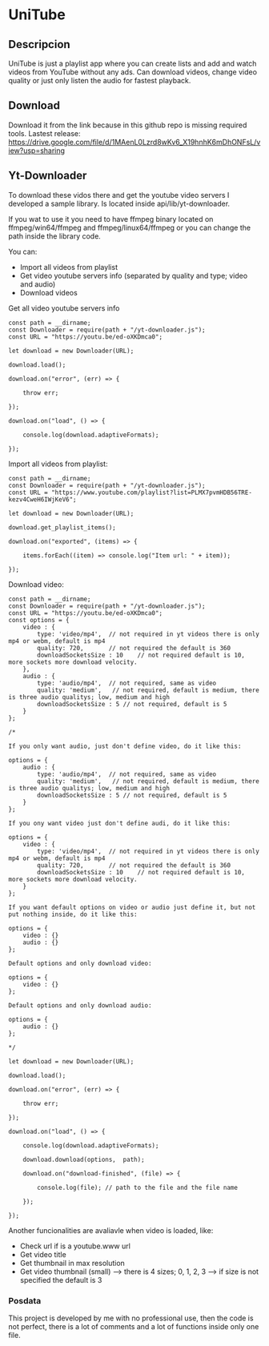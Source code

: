 # UniTube

## Descripcion

UniTube is just a playlist app where you can create lists and add and watch videos from YouTube without any ads. Can download videos, change video quality or just only listen the audio for fastest playback. 

## Download
Download it from the link because in this github repo is missing required tools.
Lastest release: https://drive.google.com/file/d/1MAenL0Lzrd8wKv6_X19hnhK6mDhONFsL/view?usp=sharing

## Yt-Downloader

To download these vidos there and get the youtube video servers I developed a sample library. Is located inside api/lib/yt-downloader.

If you wat to use it you need to have ffmpeg binary located on ffmpeg/win64/ffmpeg and ffmpeg/linux64/ffmpeg or you can change the path inside the library code.

You can:
  - Import all videos from playlist
  - Get video youtube servers info (separated by quality and type; video and audio)
  - Download videos

Get all video youtube servers info

```
const path = __dirname;
const Downloader = require(path + "/yt-downloader.js");
const URL = "https://youtu.be/ed-oXKDmca0";

let download = new Downloader(URL);

download.load();

download.on("error", (err) => {
   
    throw err;    

});

download.on("load", () => {

    console.log(download.adaptiveFormats);

});
```

Import all videos from playlist:

```
const path = __dirname;
const Downloader = require(path + "/yt-downloader.js");
const URL = "https://www.youtube.com/playlist?list=PLMX7pvmHDB56TRE-kezv4CweH6IWjKeV6";

let download = new Downloader(URL);

download.get_playlist_items();

download.on("exported", (items) => {

    items.forEach((item) => console.log("Item url: " + item));

});
```

Download video:

```
const path = __dirname;
const Downloader = require(path + "/yt-downloader.js");
const URL = "https://youtu.be/ed-oXKDmca0";
const options = {
    video : {
        type: 'video/mp4',  // not required in yt videos there is only mp4 or webm, default is mp4
        quality: 720,       // not required the default is 360
        downloadSocketsSize : 10    // not required default is 10, more sockets more download velocity.
    },
    audio : {
        type: 'audio/mp4',  // not required, same as video
        quality: 'medium',   // not required, default is medium, there is three audio qualitys; low, medium and high
        downloadSocketsSize : 5 // not required, default is 5
    }
};

/*

If you only want audio, just don't define video, do it like this:

options = {
    audio : {
        type: 'audio/mp4',  // not required, same as video
        quality: 'medium',   // not required, default is medium, there is three audio qualitys; low, medium and high
        downloadSocketsSize : 5 // not required, default is 5
    }
};

If you ony want video just don't define audi, do it like this:

options = {
    video : {
        type: 'video/mp4',  // not required in yt videos there is only mp4 or webm, default is mp4
        quality: 720,       // not required the default is 360
        downloadSocketsSize : 10    // not required default is 10, more sockets more download velocity.
    }
};

If you want default options on video or audio just define it, but not put nothing inside, do it like this:

options = {
    video : {}
    audio : {}
};

Default options and only download video:

options = {
    video : {}
};

Default options and only download audio:

options = {
    audio : {}
};

*/

let download = new Downloader(URL);

download.load();

download.on("error", (err) => {
   
    throw err;    

});

download.on("load", () => {

    console.log(download.adaptiveFormats);

    download.download(options,  path);

    download.on("download-finished", (file) => { 
    
        console.log(file); // path to the file and the file name

    });

});
```

Another funcionalities are avaliavle when video is loaded, like:
  - Check url if is a youtube.www url
  - Get video title 
  - Get thumbnail in max resolution
  - Get video thumbnail (small) --> there is 4 sizes; 0, 1, 2, 3 --> if size is not specified the default is 3
  
  
### Posdata

This project is developed by me with no professional use, then the code is not perfect, there is a lot of comments and a lot of functions inside only one file.
